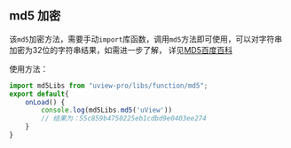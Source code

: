 ## md5 加密

<demo-model url="/pages/library/md5/index"></demo-model>


该`md5`加密方法，需要手动`import`库函数，调用`md5`方法即可使用，可以对字符串加密为32位的字符串结果，如需进一步了解，
详见[MD5百度百科](https://baike.baidu.com/item/MD5)  


使用方法：

```js
import md5Libs from "uview-pro/libs/function/md5";
export default{
	onLoad() {
		console.log(md5Libs.md5('uView'))
		// 结果为：55c859b4750225eb1cdbd9e0403ee274
	}
}
```